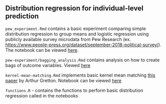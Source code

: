 ## Distribution regression for individual-level prediction

`pew_experiment.Rmd` contains a basic experiment comparing simple distribution regression to group means and logistic regression using publicly available survey microdata from Pew Research (ex. https://www.people-press.org/dataset/september-2018-political-survey/).  The notebook can be viewed [here](https://vcbradley.github.io/bdr/pew-experiment/pew_experiment.html).

`pew-experiment/bagging_analysis.Rmd` contains analysis on how to create bags of outcome variables.  Viewed [here](https://vcbradley.github.io/bdr/pew-experiment/bagging_analysis.html)

`kernel-mean-matching.Rmd` implements basic kernel mean matching [this paper](http://www.cs.cmu.edu/~arthurg/papers/covariateShiftChapter.pdf) by Arthur Gretton.  Notebook can be viewed [here](https://vcbradley.github.io/bdr/kernel-mean-matching.html)

`functions.R` - contains the functions to perform basic distribution regression called in the notebooks


